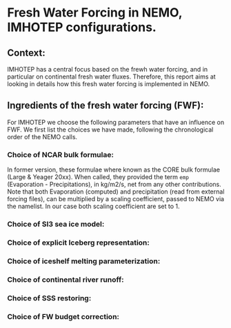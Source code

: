 # Fresh Water Forcing in NEMO, IMHOTEP configurations.

## Context:
IMHOTEP has a central focus based on the frewh water forcing, and in particular on continental fresh water fluxes. Therefore, this
report aims at looking in details how this fresh water forcing is implemented in NEMO.

## Ingredients of the fresh water forcing (FWF):
For IMHOTEP we choose the following parameters that have an influence on FWF. We first list the choices we have made, following the 
chronological order of the NEMO calls.

### Choice of NCAR bulk formulae:
In former version, these formulae where known as the CORE bulk formulae (Large & Yeager 20xx).  When called, they provided  the term `emp` 
(Evaporation - Precipitations), in kg/m2/s, net from any other contributions. Note that both Evaporation (computed) and precipitation 
(read from external forcing files), can be multiplied by a scaling coefficient, passed to NEMO via the namelist. In our case both scaling
coefficient are set to 1. 

###  Choice of SI3 sea ice model:

###  Choice of explicit Iceberg representation:

### Choice of iceshelf melting parameterization:

### Choice of continental river runoff:

### Choice of SSS restoring:

### Choice of FW budget correction:


